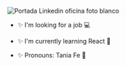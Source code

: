 
![Portada Linkedin oficina foto blanco](https://user-images.githubusercontent.com/116085996/229599675-9c6345a7-7125-427c-83f6-3ddf905f21f6.png)


<!-- **Taniagf31/Taniagf31** is a ✨ _special_ ✨ repository because its `README.md` (this file) appears on your GitHub profile. -->

- ✨ I'm looking for a job 💻

- ✨ I'm currently learning React 📝

<!-- - ✨ I'm looking to collaborate in technology companies 👩‍💼 -->

<!-- - ✨ How to reach me: taniafe98@gmail.com 📧 -->

- ✨ Pronouns: Tania Fe 🌸

